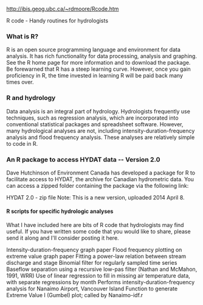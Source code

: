 http://ibis.geog.ubc.ca/~rdmoore/Rcode.htm

R code - Handy routines for hydrologists

### What is R?

R is an open source programming language and environment for data analysis. It has rich functionality for data processing, analysis and graphing. See the R home page for more information and to download the package. Be forewarned that R has a steep learning curve. However, once you gain proficiency in R, the time invested in learning R will be paid back many times over.


### R and hydrology

Data analysis is an integral part of hydrology. Hydrologists frequently use techniques, such as regression analysis, which are incorporated into conventional statistical packages and spreadsheet software. However, many hydrological analyses are not, including intensity-duration-frequency analysis and flood frequency analysis. These analyses are relatively simple to code in R.


### An R package to access HYDAT data -- Version 2.0

Dave Hutchinson of Environment Canada has developed a package for R to facilitate access to HYDAT, the archive for Canadian hydrometric data. You can access a zipped folder containing the package via the following link:

HYDAT 2.0 - zip file
Note: This is a new version, uploaded 2014 April 8.


#### R scripts for specific hydrologic analyses

What I have included here are bits of R code that hydrologists may find useful. If you have written some code that you would like to share, please send it along and I'll consider posting it here.

Intensity-duration-frequency graph paper
Flood frequency plotting on extreme value graph paper
Fitting a power-law relation between stream discharge and stage
Binomial filter for regularly sampled time series
Baseflow separation using a recursive low-pas filter (Nathan and McMahon, 1991, WRR)
Use of linear regression to fill in missing air temperature data, with separate regressions by month
Performs intensity-duration-frequency analysis for Nanaimo Airport, Vancouver Island
Function to generate Extreme Value I (Gumbel) plot; called by Nanaimo-idf.r
